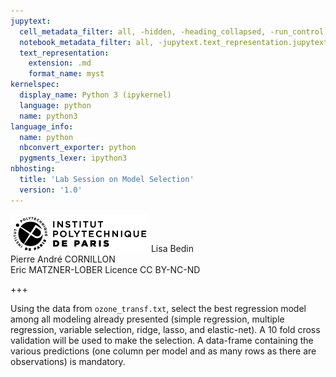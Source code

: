 ```yaml
---
jupytext:
  cell_metadata_filter: all, -hidden, -heading_collapsed, -run_control, -trusted
  notebook_metadata_filter: all, -jupytext.text_representation.jupytext_version, -jupytext.text_representation.format_version, -language_info.version, -language_info.codemirror_mode.version, -language_info.codemirror_mode, -language_info.file_extension, -language_info.mimetype, -toc
  text_representation:
    extension: .md
    format_name: myst
kernelspec:
  display_name: Python 3 (ipykernel)
  language: python
  name: python3
language_info:
  name: python
  nbconvert_exporter: python
  pygments_lexer: ipython3
nbhosting:
  title: 'Lab Session on Model Selection'
  version: '1.0'
---
```


<div class="licence">
<span><img src="media/logo_IPParis.png" /></span>
<span>Lisa Bedin<br />Pierre André CORNILLON<br />Eric MATZNER-LOBER</span>
<span>Licence CC BY-NC-ND</span>
</div>

+++

Using the data from `ozone_transf.txt`, select the best regression model among all modeling already presented (simple regression, multiple regression, variable selection, ridge, lasso, and elastic-net). A 10 fold cross validation
will be used to make the selection.
A data-frame containing the various predictions (one column per model and as many rows as there are observations) is mandatory.



```{code-cell} python

```
